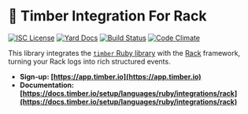 # 🌲 Timber Integration For Rack

[![ISC License](https://img.shields.io/badge/license-ISC-ff69b4.svg)](LICENSE.md)
[![Yard Docs](http://img.shields.io/badge/yard-docs-blue.svg)](http://www.rubydoc.info/github/timberio/timber-ruby-rack)
[![Build Status](https://travis-ci.org/timberio/timber-ruby-rack.svg?branch=master)](https://travis-ci.org/timberio/timber-ruby-rack)
[![Code Climate](https://codeclimate.com/github/timberio/timber-ruby-rack/badges/gpa.svg)](https://codeclimate.com/github/timberio/timber-ruby-rack)

This library integrates the [`timber` Ruby library](https://github.com/timberio/timber-ruby) with the [Rack](https://github.com/rack/rack) framework,
turning your Rack logs into rich structured events.

* **Sign-up: [https://app.timber.io](https://app.timber.io)**
* **Documentation: [https://docs.timber.io/setup/languages/ruby/integrations/rack](https://docs.timber.io/setup/languages/ruby/integrations/rack)**